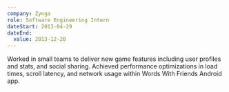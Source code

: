 ```yaml
---
company: Zynga
role: Software Engineering Intern
dateStart: 2013-04-29
dateEnd:
  value: 2013-12-20
---
```

Worked in small teams to deliver new game features including user profiles and stats, and social sharing.
Achieved performance optimizations in load times, scroll latency, and network usage within Words With Friends Android app.
